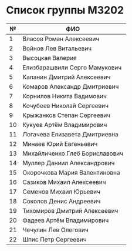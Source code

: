# Список группы M3202

№ | ФИО
-- | --
1 | Власов Роман Алексеевич
2 | Войнов Лев Витальевич
3 | Высоцкая Валерия
4 | Елизбарашвили Серго Мамукович
5 | Капанин Дмитрий Алексеевич
6 | Комаров Александр Дмитриевич
7 | Корнилов Никита Вадимович
8 | Кочубеев Николай Сергеевич
9 | Крыжанков Степан Сергеевич
10 | Кукуев Артём Владимирович
11 | Логачева Елизавета Дмитриевна
12 | Минаев Юрий Евгеньевич
13 | Михайличенко Глеб Бориславович
14 | Муллер Даниил Александрович
15 | Окорочкова Мария Валентиновна
16 | Сазиков Михаил Алексеевич
17 | Семенов Михаил Юрьевич
18 | Соколов Денис Андреевич
19 | Тихомиров Дмитрий Алексеевич
20 | Фадеев Артём Владимирович
21 | Чечулин Лев Олегович
22 | Шпис Петр Сергеевич
